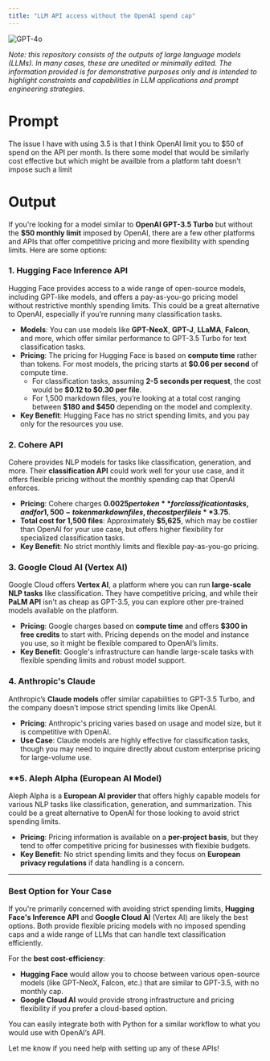 ```yaml
---
title: "LLM API access without the OpenAI spend cap"
---
```

![GPT-4o](https://img.shields.io/badge/GPT--4o-3333FF?style=for-the-badge&logo=openai&logoColor=white)



*Note: this repository consists of the outputs of large language models (LLMs). In many cases, these are unedited or minimally edited. The information provided is for demonstrative purposes only and is intended to highlight constraints and capabilities in LLM applications and prompt engineering strategies.*


# Prompt

The issue I have with using 3.5 is that I think OpenAI limit you to $50 of spend on the API per month. Is there some model that would be similarly cost effective but which might be availble from a platform taht doesn't impose such a limit

# Output

If you're looking for a model similar to **OpenAI GPT-3.5 Turbo** but without the **$50 monthly limit** imposed by OpenAI, there are a few other platforms and APIs that offer competitive pricing and more flexibility with spending limits. Here are some options:

### **1. Hugging Face Inference API**
Hugging Face provides access to a wide range of open-source models, including GPT-like models, and offers a pay-as-you-go pricing model without restrictive monthly spending limits. This could be a great alternative to OpenAI, especially if you’re running many classification tasks.

- **Models**: You can use models like **GPT-NeoX**, **GPT-J**, **LLaMA**, **Falcon**, and more, which offer similar performance to GPT-3.5 Turbo for text classification tasks.
- **Pricing**: The pricing for Hugging Face is based on **compute time** rather than tokens. For most models, the pricing starts at **$0.06 per second** of compute time.
  - For classification tasks, assuming **2-5 seconds per request**, the cost would be **$0.12 to $0.30 per file**.
  - For 1,500 markdown files, you’re looking at a total cost ranging between **$180 and $450** depending on the model and complexity.
- **Key Benefit**: Hugging Face has no strict spending limits, and you pay only for the resources you use.

### **2. Cohere API**
Cohere provides NLP models for tasks like classification, generation, and more. Their **classification API** could work well for your use case, and it offers flexible pricing without the monthly spending cap that OpenAI enforces.

- **Pricing**: Cohere charges **$0.0025 per token** for classification tasks, and for 1,500-token markdown files, the cost per file is **$3.75**.
- **Total cost for 1,500 files**: Approximately **$5,625**, which may be costlier than OpenAI for your use case, but offers higher flexibility for specialized classification tasks.
- **Key Benefit**: No strict monthly limits and flexible pay-as-you-go pricing.

### **3. Google Cloud AI (Vertex AI)**
Google Cloud offers **Vertex AI**, a platform where you can run **large-scale NLP tasks** like classification. They have competitive pricing, and while their **PaLM API** isn't as cheap as GPT-3.5, you can explore other pre-trained models available on the platform.

- **Pricing**: Google charges based on **compute time** and offers **$300 in free credits** to start with. Pricing depends on the model and instance you use, so it might be flexible compared to OpenAI’s limits.
- **Key Benefit**: Google's infrastructure can handle large-scale tasks with flexible spending limits and robust model support.

### **4. Anthropic's Claude**
Anthropic’s **Claude models** offer similar capabilities to GPT-3.5 Turbo, and the company doesn’t impose strict spending limits like OpenAI.

- **Pricing**: Anthropic's pricing varies based on usage and model size, but it is competitive with OpenAI.
- **Use Case**: Claude models are highly effective for classification tasks, though you may need to inquire directly about custom enterprise pricing for large-volume use.
  
### **5. **Aleph Alpha** (European AI Model)
Aleph Alpha is a **European AI provider** that offers highly capable models for various NLP tasks like classification, generation, and summarization. This could be a great alternative to OpenAI for those looking to avoid strict spending limits.

- **Pricing**: Pricing information is available on a **per-project basis**, but they tend to offer competitive pricing for businesses with flexible budgets.
- **Key Benefit**: No strict spending limits and they focus on **European privacy regulations** if data handling is a concern.

---

### **Best Option for Your Case**
If you're primarily concerned with avoiding strict spending limits, **Hugging Face's Inference API** and **Google Cloud AI** (Vertex AI) are likely the best options. Both provide flexible pricing models with no imposed spending caps and a wide range of LLMs that can handle text classification efficiently.

For the **best cost-efficiency**:
- **Hugging Face** would allow you to choose between various open-source models (like GPT-NeoX, Falcon, etc.) that are similar to GPT-3.5, with no monthly cap.
- **Google Cloud AI** would provide strong infrastructure and pricing flexibility if you prefer a cloud-based option.

You can easily integrate both with Python for a similar workflow to what you would use with OpenAI’s API.

Let me know if you need help with setting up any of these APIs!